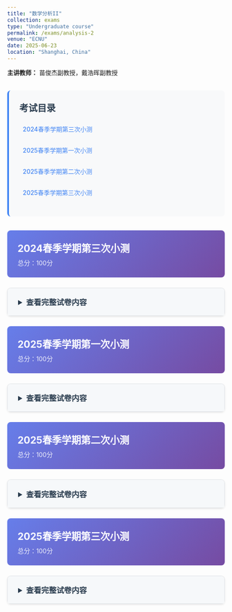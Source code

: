 ```yaml
---
title: "数学分析II"
collection: exams
type: "Undergraduate course"
permalink: /exams/analysis-2
venue: "ECNU"
date: 2025-06-23
location: "Shanghai, China"
---
```


**主讲教师：** 苗俊杰副教授，戴浩晖副教授

<div class="exam-toc">
  <h2>考试目录</h2>
  <ul>
    <li><a href="#2024-spring-test3">2024春季学期第三次小测</a></li>
    <li><a href="#2025-spring-test1">2025春季学期第一次小测</a></li>
    <li><a href="#2025-spring-test2">2025春季学期第二次小测</a></li>
    <li><a href="#2025-spring-test3">2025春季学期第三次小测</a></li>
  </ul>
</div>

<style>
.exam-toc {
  background: #f8f9fa;
  padding: 1.5rem;
  border-radius: 8px;
  margin: 2rem 0;
  border-left: 4px solid #4285f4;
}

.exam-toc h2 {
  margin-top: 0;
  color: #2c3e50;
}

.exam-toc ul {
  list-style: none;
  padding-left: 0;
}

.exam-toc li {
  margin: 0.8rem 0;
  padding: 0.5rem;
  border-radius: 4px;
  transition: background 0.3s;
}

.exam-toc li:hover {
  background: #e3f2fd;
}

.exam-toc a {
  text-decoration: none;
  color: #4285f4;
  font-weight: 500;
  display: block;
}

.exam-header {
  background: linear-gradient(135deg, #667eea 0%, #764ba2 100%);
  color: white;
  padding: 1.5rem;
  border-radius: 8px;
  margin: 1.5rem 0;
}

.exam-header h3 {
  margin: 0;
  font-size: 1.4rem;
}

.exam-meta {
  opacity: 0.9;
  font-size: 0.9rem;
  margin-top: 0.5rem;
}

details {
  background: white;
  border: 1px solid #e1e4e8;
  border-radius: 8px;
  margin: 1.5rem 0;
  box-shadow: 0 2px 4px rgba(0,0,0,0.1);
  transition: box-shadow 0.3s;
}

details:hover {
  box-shadow: 0 4px 8px rgba(0,0,0,0.15);
}

summary {
  background: #f6f8fa;
  padding: 1.2rem 1.5rem;
  cursor: pointer;
  font-weight: 600;
  color: #2c3e50;
  border-radius: 8px 8px 0 0;
  font-size: 1.1rem;
}

details[open] summary {
  border-bottom: 1px solid #e1e4e8;
}

.exam-content {
  padding: 1.5rem;
}

.question {
  margin: 1.5rem 0;
  padding: 1rem;
  background: #fafbfc;
  border-radius: 6px;
  border-left: 3px solid #4285f4;
}

.question-title {
  font-weight: 600;
  color: #2c3e50;
  margin-bottom: 0.8rem;
  display: flex;
  justify-content: space-between;
  align-items: center;
}

.points {
  background: #4285f4;
  color: white;
  padding: 0.2rem 0.6rem;
  border-radius: 12px;
  font-size: 0.8rem;
  font-weight: 500;
}

.math-content {
  line-height: 1.6;
  font-size: 1rem;
}

.math-content p {
  margin: 0.8rem 0;
}

.proof {
  background: #fff3e0;
  border: 1px solid #ffb74d;
  border-radius: 6px;
  padding: 1rem;
  margin: 1rem 0;
}

.proof-title {
  font-weight: 600;
  color: #e65100;
  margin-bottom: 0.5rem;
}

@media (max-width: 768px) {
  .exam-content {
    padding: 1rem;
  }
  
  summary {
    padding: 1rem;
  }
  
  .question {
    padding: 0.8rem;
  }
}
</style>

<div id="2024-spring-test3" class="exam-header">
  <h3>2024春季学期第三次小测</h3>
  <div class="exam-meta">总分：100分</div>
</div>

<details markdown="1">
  <summary>查看完整试卷内容</summary>
  <div class="exam-content">
    <div class="question">
      <div class="question-title">
        <span>第1题 - 判断题</span>
        <span class="points">20分</span>
      </div>
      <div class="math-content">
        <p>判断下列陈述是否正确，并简述理由（判断3分，理由2分）</p>
        <p>1. 若非负无穷积分\(\displaystyle\int_a^{+\infty} f(x)\ \mathrm{d}x\)收敛且\(f(x)\)在\([a,+\infty)\)上连续，则\(\lim\limits_{x\to+\infty}f(x)=0.\)</p>
        <p>2. 若无穷积分\(\displaystyle\int_a^{+\infty} f(x)\ \mathrm{d}x\)绝对收敛，则无穷积分\(\displaystyle\int_a^{+\infty} f^2(x)\ \mathrm{d}x\)也收敛.</p>
        <p>3. 若正项级数\(\sum u_n\)收敛，则\(\ \exists\ N,\ n>N\)时\(\sqrt[n]{u_n}<q\)，其中\(q\in [0,1).\)</p>
        <p>4. 若对任意\( p\in \mathbb{N} _+,\ \forall \varepsilon>0,\exists\ N\in\mathbb{N} _+\)，当\(n>N\)时，\(\|u _{n+1}+u _{n+2}+\cdots +u _{n+p}\|<\varepsilon\)，则\(\sum u_n\)收敛.</p>
      </div>
    </div>

    <div class="question">
      <div class="question-title">
        <span>第2题 - 反常积分敛散性</span>
        <span class="points">20分</span>
      </div>
      <div class="math-content">
        <p>讨论下列反常积分的敛散性（绝对收敛、条件收敛或发散）</p>
        <p>1. \(\displaystyle\int_1^{+\infty} e^{-x}\arccos x \ \mathrm{d}x\);</p>
        <p>2. \(\displaystyle\int_0^1 \frac{\sqrt{x}}{e^{x^2}-1} \ \mathrm{d}x\);</p>
        <p>3. \(\displaystyle\int_0^1 \frac{\ln(1+\sin x)}{x^p}\ \mathrm{d}x,(p>0)\);</p>
        <p>4. \(\displaystyle\int_0^{+\infty} \frac{\cos(x^2)}{(1+x)^p} \mathrm{d}x\).</p>
      </div>
    </div>

    <div class="question">
      <div class="question-title">
        <span>第3题 - 数项级数敛散性</span>
        <span class="points">20分</span>
      </div>
      <div class="math-content">
        <p>讨论下列数项级数的敛散性（绝对收敛、条件收敛或发散）</p>
        <p>1. \(\displaystyle\sum \frac{(-1)^nn^3}{3^n}\);</p>
        <p>2. \(\displaystyle\sum \frac{(2n+1)!!}{(2n)^n} \);</p>
        <p>3. \(\displaystyle\sum \frac{\sin 2n}{\sqrt{n}}\);</p>
        <p>4. \(\displaystyle\sum \frac{1}{\ln((n+1)!)} \).</p>
      </div>
    </div>

    <div class="question">
      <div class="question-title">
        <span>第4题 - 证明题</span>
        <span class="points">10分</span>
      </div>
      <div class="math-content">
        <p>设函数\(f(x)\)在\([1,+\infty\)上非负递减，若\(\displaystyle\int_1^{+\infty}x^2f(x)\ \mathrm{d}x\)收敛，证明\(\lim\limits_{x\to+\infty}x^3f(x)=0.\)</p>
      </div>
    </div>

    <div class="question">
      <div class="question-title">
        <span>第5题 - 证明题</span>
        <span class="points">10分</span>
      </div>
      <div class="math-content">
        <p>设数列\(\{a_n\}\)单调递减收敛于0，证明\[\sum (-1)^n\sqrt[n]{a_1a_2\cdots a_n}\]收敛.</p>
      </div>
    </div>

    <div class="question">
      <div class="question-title">
        <span>第6题 - 证明题</span>
        <span class="points">10分</span>
      </div>
      <div class="math-content">
        <p>设正项级数\(\displaystyle\sum_{n=1}^\infty a_n\)收敛，余项\(\displaystyle R_n=\sum_{k=n+1}^\infty a_k\). 证明\(\displaystyle\sum_{n=1}^\infty\frac{a_{n+1}}{\sqrt{R_n}}\)收敛.</p>
      </div>
    </div>

    <div class="question">
      <div class="question-title">
        <span>第7题 - 证明题</span>
        <span class="points">10分</span>
      </div>
      <div class="math-content">
        <p>证明Bertrand判别法：若正项级数\(\sum u_n\)满足</p>
        <p>\[\lim_{n\to\infty}\ln(n+1)\left[(n+1)\left(1-\frac{u_{n+1}}{u_n}\right)-1\right]=b,\]</p>
        <p>则当\(b>1\)时\(\sum u_n\)收敛，当\(b<1\)时\(\sum u_n\)发散.</p>
      </div>
    </div>
  </div>
</details>

<div id="2025-spring-test1" class="exam-header">
  <h3>2025春季学期第一次小测</h3>
  <div class="exam-meta">总分：100分</div>
</div>

<details markdown="1">
  <summary>查看完整试卷内容</summary>
  <div class="exam-content">
    <div class="question">
      <div class="question-title">
        <span>第1题 - 判断题</span>
        <span class="points">28分</span>
      </div>
      <div class="math-content">
        <p>判断下列陈述是否正确，并简述理由（判断4分，理由3分）</p>
        <p>1. 设数列\(\{a_n\},\{b_n\}\)均有界，则\(\varliminf\limits_{n\to\infty} (a_n+b_n)=\varliminf\limits_{n\to\infty} a_n+\varliminf\limits_{n\to\infty} b_n.\)</p>
        <p>2. 若数列\(\{a_n\}\)有界，\(\varlimsup\limits_{n\to\infty}a_n>0\)，则\(\ \exists\ N\)，当\(n>N\)时，\(a_n>0.\)</p>
        <p>3. 若定义在\(\mathbb{R}\)上的连续函数\(f(x)\)是周期函数，则\(f(x)\)的原函数\(F(x)\)一定是周期函数.</p>
        <p>4. 若定义在\(\mathbb{R}\)上的连续函数\(f(x)\)是偶函数，则\(f(x)\)的原函数\(F(x)\)一定是奇函数.</p>
      </div>
    </div>

    <div class="question">
      <div class="question-title">
        <span>第2题 - 上下极限计算</span>
        <span class="points">16分</span>
      </div>
      <div class="math-content">
        <p>求以下数列的上下极限：</p>
        <p>1. \(\left\{\dfrac{n}{n+1}2^{(-1)^n}\right\}\);</p>
        <p>2. \(\left\{\sin\dfrac{n\pi}{3}\right\}\);</p>
        <p>3. \(\left\{\sqrt[n]{n}\ln\dfrac{n+1}{n}\right\}\);</p>
        <p>4. \(\{\sin n\}\).</p>
      </div>
    </div>

    <div class="question">
      <div class="question-title">
        <span>第3题 - 不定积分计算</span>
        <span class="points">32分</span>
      </div>
      <div class="math-content">
        <p>计算以下不定积分</p>
        <p>1. \(\displaystyle \int (x+1)e^{x^2+2x+1}\ \mathrm{d}x\)；</p>
        <p>2. \(\displaystyle \int \frac{\mathrm{d}x}{\sqrt{x}+\sqrt[3]{x}}\)；</p>
        <p>3. \(\displaystyle \int \frac{ \mathrm{d}x}{2+\sin x}\)；</p>
        <p>4. \(\displaystyle \int \frac{\mathrm{d}x}{x(x+1)(x^2+2x+2)}\).</p>
      </div>
    </div>

    <div class="question">
      <div class="question-title">
        <span>第4题 - 证明题</span>
        <span class="points">12分</span>
      </div>
      <div class="math-content">
        <p>证明，若数列\(\{ a_n\}\)有界，\(\varliminf\limits_{n\to\infty} a_n>0\)，则\(\exists~N\)，当\(n>N\)时，\(a_n>0.\)</p>
      </div>
    </div>

    <div class="question">
      <div class="question-title">
        <span>第5题 - 证明题</span>
        <span class="points">12分</span>
      </div>
      <div class="math-content">
        <p>证明，若数列\(\{ a_n\}\)有界，则\(A=\varlimsup\limits_{n\to\infty}a_n\)的充要条件是\(A=\inf\limits_{n}\sup\limits_{k\ge n}\{a_k\}\).</p>
      </div>
    </div>
  </div>
</details>

<div id="2025-spring-test2" class="exam-header">
  <h3>2025春季学期第二次小测</h3>
  <div class="exam-meta">总分：100分</div>
</div>

<details markdown="1">
  <summary>查看完整试卷内容</summary>
  <div class="exam-content">
    <div class="question">
      <div class="question-title">
        <span>第1题 - 定积分计算</span>
        <span class="points">20分</span>
      </div>
      <div class="math-content">
        <p>计算下列定积分</p>
        <p>1. \(\displaystyle \int_{-1}^4 \cos x e^{\sin x}\ \mathrm{d}x\);</p>
        <p>2. \(\displaystyle \int_{-2}^2 x\cos^4x\ \mathrm{d}x\);</p>
        <p>3. \(\displaystyle \int_0^1 \frac{\mathrm{d}x}{(1+x^2)^2}\);</p>
        <p>4. \(\displaystyle \int_2^3  x\ln x\ \mathrm{d}x\).</p>
      </div>
    </div>

    <div class="question">
      <div class="question-title">
        <span>第2题 - 判断题</span>
        <span class="points">30分</span>
      </div>
      <div class="math-content">
        <p>判断下列陈述是否正确，并简述理由（判断3分，理由2分）</p>
        <p>1. 若函数\(f(x)\)在\([a,b]\)上可积，则存在\(\xi\in[a,b]\)，使得\(\displaystyle\int_{a}^bf(x)\ \mathrm{d}x=f(\xi)(b-a).\)</p>
        <p>2. 若\(\displaystyle\int_{a}^bf(x)\ \mathrm{d}x\ge 0\)，则\(f(x)\ge 0,\forall x\in[a,b].\)</p>
        <p>3. 若函数\(f(x)\)在\([a,b]\)上可积，则\(F(x)=\displaystyle\int_a^x f(t)\ \mathrm{d}t\)可导.</p>
        <p>4. 若函数\(\|f(x)\|\)在\([a,b]\)可积，则\(f(x)\)在\([a,b]\)上可积.</p>
        <p>5. 定积分\(\displaystyle\int_{a}^bf(x)\ \mathrm{d}x\)的几何意义是由直线\(x=a,x=b,x\)轴以及曲线\(y=f(x),x\in[a,b]\)所围成的平面图形的面积.</p>
        <p>6. 若\(f(x)\)在\([a,b]\)上可积且\(f(x)\neq 0,\forall x\in[a,b]\)，则\(\dfrac{1}{f(x)}\)在\([a,b]\)上也可积.</p>
      </div>
    </div>

    <div class="question">
      <div class="question-title">
        <span>第3题 - 几何应用</span>
        <span class="points">10分</span>
      </div>
      <div class="math-content">
        <p>1. 求第一象限中由极坐标曲线\(r=\sqrt{3}\sin \theta,r=\cos\theta\)所围成的平面图形的面积.</p>
        <p>2. 求曲线\(C:\begin{cases}x(t)=t-t^2\\y(t)=1+\dfrac{4\sqrt{2}}{3}t^{\frac{3}{2}}\end{cases},t\in[0,1]\)的弧长.</p>
      </div>
    </div>

    <div class="question">
      <div class="question-title">
        <span>第4题 - 积分与极限</span>
        <span class="points">10分</span>
      </div>
      <div class="math-content">
        <p>1. \(\displaystyle f(x)=\int_{\arcsin x}^{\ln(x+1)}e^{-t^2}\ \mathrm{d}t,x\in\left[\frac{1}{2},1\right]\)，求\(f'(x)\);</p>
        <p>2. 求极限\(\lim\limits_{x\to 0}\dfrac{\int_{2x}^{x^2}tf(t)\ \mathrm{d}t}{x^2}\)，其中\(f\)为\(\mathbb{R}\)上的连续函数.</p>
      </div>
    </div>

    <div class="question">
      <div class="question-title">
        <span>第5题 - 旋转体体积</span>
        <span class="points">10分</span>
      </div>
      <div class="math-content">
        <p>计算由直线\(x=4,x\)轴以及曲线段\(y=\sqrt{x},x\in[0,4]\)所围平面图形绕\(y\)轴旋转一周所得旋转体的体积.</p>
      </div>
    </div>

    <div class="question">
      <div class="question-title">
        <span>第6题 - 旋转曲面面积</span>
        <span class="points">10分</span>
      </div>
      <div class="math-content">
        <p>计算由曲线段\(y=\sqrt{x},x\in[0,4]\)绕\(x\)轴旋转一周所得的旋转曲面的面积.</p>
      </div>
    </div>

    <div class="question">
      <div class="question-title">
        <span>第7题 - 证明题</span>
        <span class="points">10分</span>
      </div>
      <div class="math-content">
        <p>设\(f\)在\([0,1]\)上连续可微，\(0\le f'(x)\le 1,\ \forall x\in[0,1],\ f(0)=0.\)，证明</p>
        <p>\[\left(\int_0^1 f(x)\ \mathrm{d}x\right)^2\ge\int_0^1[f(x)]^3\ \mathrm{d}x,\]</p>
        <p>且等号仅在\(f(x)=x\)或\(f(x)\equiv 0\)时成立.</p>
      </div>
    </div>
  </div>
</details>

<div id="2025-spring-test3" class="exam-header">
  <h3>2025春季学期第三次小测</h3>
  <div class="exam-meta">总分：100分</div>
</div>

<details markdown="1">
  <summary>查看完整试卷内容</summary>
  <div class="exam-content">
    <div class="question">
      <div class="question-title">
        <span>第1题 - 判断题</span>
        <span class="points">20分</span>
      </div>
      <div class="math-content">
        <p>判断下列陈述是否正确，并简述理由（判断3分，理由2分）</p>
        <p>1. 若\(f(x)\le g(x),\forall x\in[a,+\infty)\)，无穷积分\(\displaystyle\int_a^{+\infty}g(x)\ \mathrm{d}x\)收敛，则无穷积分\(\displaystyle\int_a^{+\infty}f(x)\ \mathrm{d}x\)收敛.</p>
        <p>2. 若非负无穷积分\(\displaystyle\int_a^{+\infty}f(x)\ \mathrm{d}x\)收敛，则\(\ \exists\ p>1\)，使得极限\(\lim\limits_{x\to+\infty}x^p f(x)\)存在.</p>
        <p>3. 若\(u_n>0,\forall n\)，数项级数\(\sum u_n\)收敛，则\(\ \exists\ N,\ n>N\)时\(\dfrac{u_{n+1}}{u_n}\le q\)，其中\(q\in [0,1)\).</p>
        <p>4. 若\(u_n\ge 0,\forall n\)，且\(\ \exists\ N\in\mathbb{N}_+\)，当\(n>N\)时，\(\sqrt[n]{u_n}<1\)，则\(\sum u_n\)收敛.</p>
      </div>
    </div>

    <div class="question">
      <div class="question-title">
        <span>第2题 - 反常积分计算</span>
        <span class="points">10分</span>
      </div>
      <div class="math-content">
        <p>计算下列反常积分的值：</p>
        <p>1. \(\displaystyle \int_1^{+\infty}e^{-x}\cos x\ \mathrm{d}x\);</p>
        <p>2. \(\displaystyle\int_0^2\frac{1}{x^{\frac{2}{3}}}\ \mathrm{d}x\).</p>
      </div>
    </div>

    <div class="question">
      <div class="question-title">
        <span>第3题 - 数项级数求和</span>
        <span class="points">10分</span>
      </div>
      <div class="math-content">
        <p>计算下列数项级数的和：</p>
        <p>1. \(\displaystyle\sum_{n=1}^\infty\frac{2+(-1)^n}{4^n}\);</p>
        <p>2. \(\displaystyle\sum_{n=1}^\infty\frac{n}{(n+1)(n+2)(n+3)}\).</p>
      </div>
    </div>

    <div class="question">
      <div class="question-title">
        <span>第4题 - 反常积分敛散性</span>
        <span class="points">10分</span>
      </div>
      <div class="math-content">
        <p>讨论下列反常积分的敛散性：</p>
        <p>1. \(\displaystyle\int_1^{+\infty}\frac{x^2}{2^x}\ \mathrm{d}x\);</p>
        <p>2. \(\displaystyle\int_0^1\frac{\arctan x}{\sqrt{x}\ln(1+x)}\ \mathrm{d}x\).</p>
      </div>
    </div>

    <div class="question">
      <div class="question-title">
        <span>第5题 - 数项级数敛散性</span>
        <span class="points">10分</span>
      </div>
      <div class="math-content">
        <p>讨论下列数项级数的敛散性：</p>
        <p>1. \(\displaystyle\sum_{n=1}^\infty\frac{1}{2^{\ln n}}\);</p>
        <p>2. \(\displaystyle\sum_{n=2}^\infty\frac{1}{\sqrt{n}+(-1)^n}\).</p>
      </div>
    </div>

    <div class="question">
      <div class="question-title">
        <span>第6题 - 证明题</span>
        <span class="points">10分</span>
      </div>
      <div class="math-content">
        <p>证明瑕积分\(\displaystyle\int_0^1\frac{\ln x}{x^p}\ \mathrm{d}x\)当\(0<p<1\)时收敛.</p>
      </div>
    </div>

    <div class="question">
      <div class="question-title">
        <span>第7题 - 证明题</span>
        <span class="points">10分</span>
      </div>
      <div class="math-content">
        <p>证明数项级数\(\displaystyle\frac{(-1)^n\sin n}{n}\)条件收敛.</p>
      </div>
    </div>

    <div class="question">
      <div class="question-title">
        <span>第8题 - 证明题</span>
        <span class="points">10分</span>
      </div>
      <div class="math-content">
        <p>证明反常积分</p>
        <p>\[\int_0^{+\infty}\frac{\sin x}{(x-\ln x)^p}\ \mathrm{d}x\]</p>
        <p>当\(p>1\)时绝对收敛，当\(0<p\le 1\)时条件收敛.</p>
      </div>
    </div>

    <div class="question">
      <div class="question-title">
        <span>第9题 - 证明题</span>
        <span class="points">10分</span>
      </div>
      <div class="math-content">
        <p>设\(\{a_n\}\)为单调递增无界的数列，且\(a_1>0\)，令</p>
        <p>\[u_n=\frac{a_{n+1}-a_n}{a_n^pa_{n+1}}.\]</p>
        <p>证明：当\(p>0\)时，级数\(\sum u_n\)收敛.</p>
      </div>
    </div>
  </div>
</details>

<script>
// 添加一些交互功能
document.addEventListener('DOMContentLoaded', function() {
  // 为所有details元素添加切换动画
  const detailsElements = document.querySelectorAll('details');
  
  detailsElements.forEach(details => {
    details.addEventListener('toggle', function() {
      if (this.open) {
        this.style.transition = 'all 0.3s ease';
      }
    });
  });
  
  // 平滑滚动到锚点
  const links = document.querySelectorAll('a[href^="#"]');
  links.forEach(link => {
    link.addEventListener('click', function(e) {
      e.preventDefault();
      const targetId = this.getAttribute('href');
      const targetElement = document.querySelector(targetId);
      if (targetElement) {
        targetElement.scrollIntoView({
          behavior: 'smooth',
          block: 'start'
        });
      }
    });
  });
});
</script>
